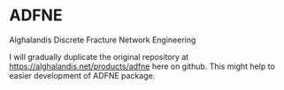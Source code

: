 # ADFNE
Alghalandis Discrete Fracture Network Engineering

I will gradually duplicate the original repository at https://alghalandis.net/products/adfne here on github. This might help to easier development of ADFNE package.
